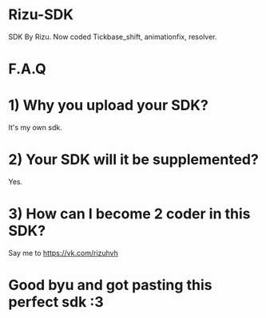 # Rizu-SDK
SDK By Rizu. Now coded Tickbase_shift, animationfix, resolver.
#     F.A.Q
# 1) Why you upload your SDK?
It's my own sdk.
# 2) Your SDK will it be supplemented?
Yes.
# 3) How can I become 2 coder in this SDK?
Say me to https://vk.com/rizuhvh


# Good byu and got pasting this perfect sdk :3
